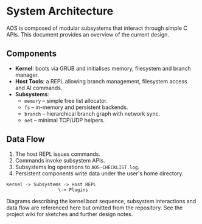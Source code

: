 # System Architecture

AOS is composed of modular subsystems that interact through simple C APIs.
This document provides an overview of the current design.

## Components

- **Kernel**: boots via GRUB and initialises memory, filesystem and branch manager.
- **Host Tools**: a REPL allowing branch management, filesystem access and AI commands.
- **Subsystems**:
  - `memory` – simple free list allocator.
  - `fs` – in-memory and persistent backends.
  - `branch` – hierarchical branch graph with network sync.
  - `net` – minimal TCP/UDP helpers.

## Data Flow

1. The host REPL issues commands.
2. Commands invoke subsystem APIs.
3. Subsystems log operations to `AOS-CHECKLIST.log`.
4. Persistent components write data under the user's home directory.

```
Kernel -> Subsystems -> Host REPL
                   \-> Plugins
```

Diagrams describing the kernel boot sequence, subsystem interactions and data
flow are referenced here but omitted from the repository. See the project wiki
for sketches and further design notes.
